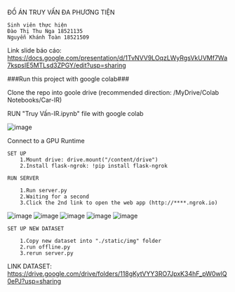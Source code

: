 ĐỒ ÁN TRUY VẤN ĐA PHƯƠNG TIỆN

    Sinh viên thực hiện
    Đào Thị Thu Nga 18521135
    Nguyễn Khánh Toàn 18521509
Link slide báo cáo: https://docs.google.com/presentation/d/1TvNVV9LOqzLWyRgsVkUVMf7Wa7kspsIE5MTLsd3ZPGY/edit?usp=sharing


###Run this project with google colab###

Clone the repo into goole drive (recommended direction: /MyDrive/Colab Notebooks/Car-IR)    
    
RUN "Truy Vấn-IR.ipynb" file with google colab

![image](https://user-images.githubusercontent.com/61963734/104850612-aa8c1780-5922-11eb-9b41-e3d64d21868c.png)

Connect to a GPU Runtime

    SET UP
        1.Mount drive: drive.mount("/content/drive")
        2.Install flask-ngrok: !pip install flask-ngrok

    RUN SERVER

        1.Run server.py
        2.Waiting for a second
        3.Click the 2nd link to open the web app (http://****.ngrok.io)
![image](https://user-images.githubusercontent.com/61963734/104850763-9268c800-5923-11eb-9b0b-cba1035ead8b.png)
![image](https://user-images.githubusercontent.com/61963734/104850986-c690b880-5924-11eb-8a41-c337c2f19e5b.png)
![image](https://user-images.githubusercontent.com/61963734/104851038-0a83bd80-5925-11eb-8d9f-5844cd2fdf63.png)
![image](https://user-images.githubusercontent.com/61963734/104851074-4c146880-5925-11eb-9f7b-b17d4c82369d.png)
![image](https://user-images.githubusercontent.com/61963734/104851143-c93fdd80-5925-11eb-96c5-0d7d07a0de38.png)

    SET UP NEW DATASET

        1.Copy new dataset into "./static/img" folder
        2.run offline.py
        3.rerun server.py

LINK DATASET:
https://drive.google.com/drive/folders/118gKytVYY3RO7JpxK34hF_pW0wlQ0ePJ?usp=sharing
